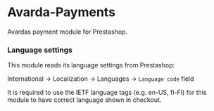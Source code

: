 # Avarda-Payments
Avardas payment module for Prestashop.

### Language settings

This module reads its language settings from Prestashop:

International -> Localization -> Languages -> `Language code` field

It is required to use the IETF language tags (e.g. en-US, fi-FI) for this module to have correct language shown in checkout.